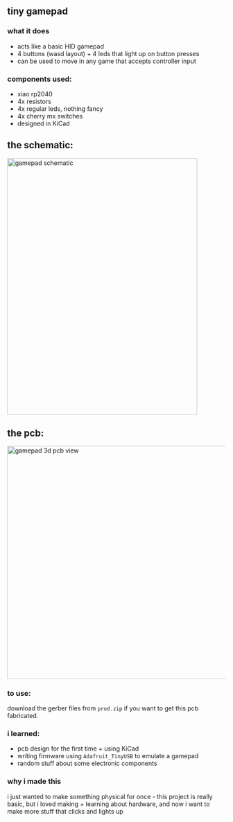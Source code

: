 ## tiny gamepad

### what it does
- acts like a basic HID gamepad
- 4 buttons (wasd layout) + 4 leds that light up on button presses
- can be used to move in any game that accepts controller input

### components used:
- xiao rp2040
- 4x resistors
- 4x regular leds, nothing fancy
- 4x cherry mx switches
- designed in KiCad 

## the schematic:

<img width="438" height="592.5" alt="gamepad schematic" src="https://github.com/user-attachments/assets/2e33ba73-892d-4f44-a1c5-38551314637d" />

## the pcb:

<img width="664.05" height="537.7" alt="gamepad 3d pcb view" src="https://github.com/user-attachments/assets/4088fbdb-a12c-4066-ad2c-41893aaa0c21" />


### to use:
download the gerber files from <code>prod.zip</code> if you want to get this pcb fabricated.


### i learned:
- pcb design for the first time + using KiCad
- writing firmware using <code>Adafruit_TinyUSB</code> to emulate a gamepad
- random stuff about some electronic components

### why i made this
i just wanted to make something physical for once - this project is really basic, but i loved making + learning about hardware, and now i want to make more stuff that clicks and lights up

